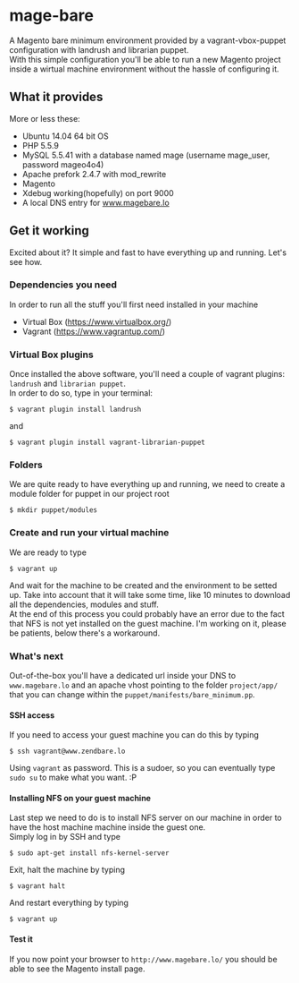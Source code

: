 # mage-bare
A Magento bare minimum environment provided by a vagrant-vbox-puppet configuration with landrush and librarian puppet.
<br>
With this simple configuration you'll be able to run a new Magento project inside a wirtual machine environment without the hassle of configuring it.

## What it provides
More or less these:
- Ubuntu 14.04 64 bit OS
- PHP 5.5.9
- MySQL 5.5.41 with a database named mage (username mage_user, password mageo4o4)
- Apache prefork 2.4.7 with mod_rewrite
- Magento
- Xdebug working(hopefully) on port 9000
- A local DNS entry for www.magebare.lo

## Get it working
Excited about it? It simple and fast to have everything up and running. Let's see how.
### Dependencies you need
In order to run all the stuff you'll first need installed in your machine
- Virtual Box (https://www.virtualbox.org/)
- Vagrant (https://www.vagrantup.com/)

### Virtual Box plugins
Once installed the above software, you'll need a couple of vagrant plugins: `landrush` and `librarian puppet`.
<br>
In order to do so, type in your terminal:
```shell
$ vagrant plugin install landrush
```
and 
```shell
$ vagrant plugin install vagrant-librarian-puppet
```

### Folders
We are quite ready to have everything up and running, we need to create a module folder for puppet in our project root
```shell
$ mkdir puppet/modules
```
### Create and run your virtual machine
We are ready to type
```shell
$ vagrant up
```
And wait for the machine to be created and the environment to be setted up. Take into account that it will take some time, like 10 minutes to download all the dependencies, modules and stuff.
<br>
At the end of this process you could probably have an error due to the fact that NFS is not yet installed on the guest machine. I'm working on it, please be patients, below there's a workaround.

### What's next
Out-of-the-box you'll have a dedicated url inside your DNS to `www.magebare.lo` and an apache vhost pointing to the folder `project/app/` that you can change within the `puppet/manifests/bare_minimum.pp`.
#### SSH access
If you need to access your guest machine you can do this by typing
```shell
$ ssh vagrant@www.zendbare.lo
```
Using `vagrant` as password. This is a sudoer, so you can eventually type `sudo su` to make what you want. :P
#### Installing NFS on your guest machine
Last step we need to do is to install NFS server on our machine in order to have the host machine machine inside the guest one. 
<br>
Simply log in by SSH and type
```shell
$ sudo apt-get install nfs-kernel-server
```
Exit, halt the machine by typing
```shell
$ vagrant halt
```
And restart everything by typing
```shell
$ vagrant up
```
#### Test it
If you now point your browser to `http://www.magebare.lo/` you should be able to see the Magento install page.




